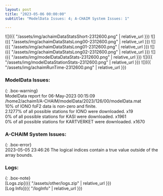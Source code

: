 ```yaml
---
layout: post
title: "2023-05-06 00:00:00"
subtitle: "ModelData Issues: 4; A-CHAIM System Issues: 1"

---
```


![]({{ "/assets/img/achaimDataStatsShort-2312600.png" | relative_url }})
![]({{ "/assets/img/achaimDataStatsLong00-2312600.png" | relative_url }})
![]({{ "/assets/img/achaimDataStatsLong01-2312600.png" | relative_url }})
![]({{ "/assets/img/achaimDataStatsLong02-2312600.png" | relative_url }})
![]({{ "/assets/img/modelDataDataStats-2312600.png" | relative_url }})
![]({{ "/assets/img/modelDataStationStats-2312600.png" | relative_url }})
![]({{ "/assets/img/achaimRunTime-2312600.png" | relative_url }})


### ModelData Issues:  
  
{: .box-warning}  
 ModelData report for 06-May-2023 00:15:09   
 /home2/achaim1/A-CHAIM/modelData/2023/126/00/modelData.mat   
 10% of IONO foF2 data is non-zero and finite.   
 2.1277% of all possible stations for IONO were downloaded. x19   
 0% of all possible stations for KASI were downloaded. x1961   
 0% of all possible stations for KARTVERKET were downloaded. x1670   
  
### A-CHAIM System Issues:  
  
{: .box-error}  
2023-05-05 23:46:26 The logical indices contain a true value outside of the array bounds.  

### Logs:  
  
{: .box-note}  
[Logs.zip]({{ "/assets/other/logs.zip" | relative_url }})  
[Log Info]({{ "/logInfo" | relative_url }})  
